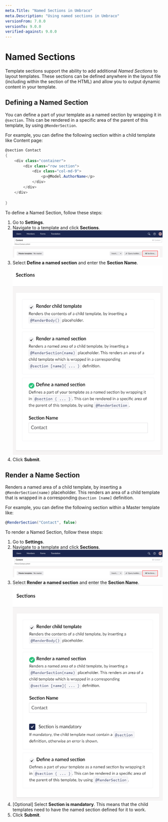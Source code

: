 ```yaml
---
meta.Title: "Named Sections in Umbraco"
meta.Description: "Using named sections in Umbraco"
versionFrom: 7.0.0
versionTo: 9.0.0
verified-against: 9.0.0
---
```


# Named Sections

Template sections support the ability to add additional *Named Sections* to layout templates. These sections can be defined anywhere in the layout file (including within the <head> section of the HTML) and allow you to output dynamic content in your template.

## Defining a Named Section

You can define a part of your template as a named section by wrapping it in `@section`. This can be rendered in a specific area of the parent of this template, by using `@RenderSection`.

For example, you can define the following section within a child template like Content page:

```csharp
@section Contact
{
    <div class="container">
        <div class="row section">
            <div class="col-md-9">
                <p>@Model.AuthorName</p> 
            </div>
        </div>
    </div>

}
```

To define a Named Section, follow these steps:

1. Go to **Settings**.
2. Navigate to a template and click **Sections**.
    ![Sections Menu](images/Sections-option.png)
3. Select **Define a named section** and enter the **Section Name**.
    ![Define Named Sections Menu](images/Define-named-section.png)
4. Click **Submit**.

## Render a Name Section

Renders a named area of a child template, by inserting a `@RenderSection(name)` placeholder. This renders an area of a child template that is wrapped in a corresponding `@section [name]` definition.

For example, you can define the following section within a Master template like:

```csharp
@RenderSection("Contact", false)
```

To render a Named Section, follow these steps:

1. Go to **Settings**.
2. Navigate to a template and click **Sections**.
    ![Sections Menu](images/Sections-option.png)
3. Select **Render a named section** and enter the **Section Name**.
    ![Render Named Sections Menu](images/Render-named-sections.png)
4. [Optional] Select **Section is mandatory**. This means that the child templates need to have the named section defined for it to work.
5. Click **Submit**.
